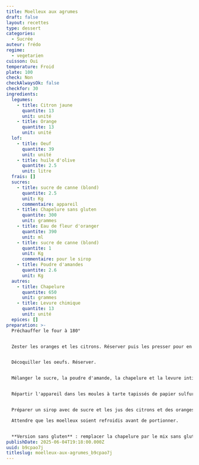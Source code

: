 ```yaml
---
title: Moelleux aux agrumes
draft: false
layout: recettes
type: dessert
categories:
  - Sucrée
auteur: frédo
regime:
  - vegetarien
cuisson: Oui
temperature: Froid
plate: 100
check: Non
checkAlwaysOk: false
checkfor: 30
ingredients:
  legumes:
    - title: Citron jaune
      quantite: 13
      unit: unité
    - title: Orange
      quantite: 13
      unit: unité
  lof:
    - title: Oeuf
      quantite: 39
      unit: unité
    - title: huile d'olive
      quantite: 2.5
      unit: litre
  frais: []
  sucres:
    - title: sucre de canne (blond)
      quantite: 2.5
      unit: Kg
      commentaire: appareil
    - title: Chapelure sans gluten
      quantite: 300
      unit: grammes
    - title: Eau de fleur d'oranger
      quantite: 390
      unit: ml
    - title: sucre de canne (blond)
      quantite: 1
      unit: Kg
      commentaire: pour le sirop
    - title: Poudre d'amandes
      quantite: 2.6
      unit: Kg
  autres:
    - title: Chapelure
      quantite: 650
      unit: grammes
    - title: Levure chimique
      quantite: 13
      unit: unité
  epices: []
preparation: >-
  Préchauffer le four à 180°


  Zester les oranges et les citrons. Réserver puis les presser pour en extraire le jus. Réserver.


  Décoquiller les oeufs. Réserver.


  Mélanger le sucre, la poudre d'amande, la chapelure et la levure intimement. Ajouter les zestes, la fleur d'oranger, les oeufs et l'huile d'olive.


  Répartir l'appareil dans les moules à tarte tapissés de papier sulfurisé. Enfourner pour 45 minutes de cuisson.


  Préparer un sirop avec de sucre et les jus des citrons et des oranges amenés à l'ébullition. Cuire ce sirop 15 Minutes. Imbiber les moelleux avec ce sirop en sortie de four.\

  Attendre que les moelleux soient refroidis avant de portionner.


  **Version sans gluten** : remplacer la chapelure par le mix sans gluten
publishDate: 2025-06-04T19:18:00.000Z
uuid: b9cpao7j
titleslug: moelleux-aux-agrumes_b9cpao7j
---
```

